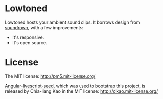 
Lowtoned
========

Lowtoned hosts your ambient sound clips.  It borrows design from [soundrown](http://soundrown.com/), with a few improvements:

* It's responsive.
* It's open source.

# License

The MIT license: http://pm5.mit-license.org/

[Angular-livescript-seed](https://github.com/clkao/angular-livescript-seed), which was used to bootstrap this project, is released by Chia-liang Kao in the MIT license: http://clkao.mit-license.org/
